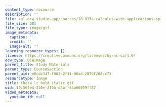 ```yaml
---
content_type: resource
description: ''
file: /ol-ocw-studio-app/courses/18-013a-calculus-with-applications-spring-2005/19c564e4230e210bd8bf54a06059ff87_theta_lc_bold_italic.gif
file_size: 281
file_type: image/gif
image_metadata:
  caption: ''
  credit: ''
  image-alt: ''
learning_resource_types: []
license: https://creativecommons.org/licenses/by-nc-sa/4.0/
ocw_type: OCWImage
parent_title: Study Materials
parent_type: CourseSection
parent_uid: e8cdc347-f062-2f11-96ad-2879f268cc73
resourcetype: Image
title: theta_lc_bold_italic.gif
uid: 19c564e4-230e-210b-d8bf-54a06059ff87
video_metadata:
  youtube_id: null
---
```

